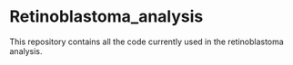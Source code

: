 # Retinoblastoma_analysis
This repository contains all the code currently used in the retinoblastoma analysis.
